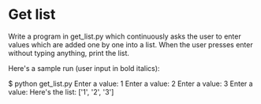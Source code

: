 # Get list

Write a program in get_list.py which continuously asks the user to enter values which are added one by one into a list. When the user presses enter without typing anything, print the list.

Here's a sample run (user input in bold italics):

$ python get_list.py
Enter a value: 1
Enter a value: 2
Enter a value: 3
Enter a value:
Here's the list:
['1', '2', '3']
